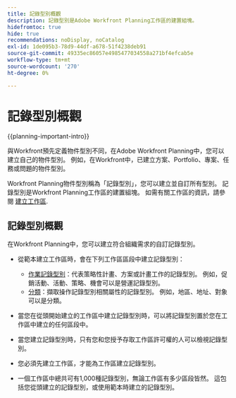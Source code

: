 ```yaml
---
title: 記錄型別概觀
description: 記錄型別是Adobe Workfront Planning工作區的建置組塊。
hidefromtoc: true
hide: true
recommendations: noDisplay, noCatalog
exl-id: 1de095b3-78d9-44df-a678-51f4238deb91
source-git-commit: 49335ec86057e4985477034558a271bf4efcab5e
workflow-type: tm+mt
source-wordcount: '270'
ht-degree: 0%

---
```


<!--udpate the metadata with real information when making this avilable in TOC and in the left nav-->

# 記錄型別概觀

{{planning-important-intro}}

與Workfront預先定義物件型別不同，在Adobe Workfront Planning中，您可以建立自己的物件型別。 例如，在Workfront中，已建立方案、Portfolio、專案、任務或問題的物件型別。

Workfront Planning物件型別稱為「記錄型別」，您可以建立並自訂所有型別。 記錄型別是Workfront Planning工作區的建置組塊。 如需有關工作區的資訊，請參閱 [建立工作區](../architecture/create-workspaces.md).

## 記錄型別概觀

在Workfront Planning中，您可以建立符合組織需求的自訂記錄型別。

* 從範本建立工作區時，會在下列工作區區段中建立記錄型別：

   * [作業記錄型別](#operational-record-type)：代表策略性計畫、方案或計畫工作的記錄型別。 例如，促銷活動、活動、策略、機會可以是營運記錄型別。
   * [分類](#taxonomy)：擷取操作記錄型別相關屬性的記錄型別。 例如，地區、地址、對象可以是分類。

* 當您在從頭開始建立的工作區中建立記錄型別時，可以將記錄型別置於您在工作區中建立的任何區段中。
* 當您建立記錄型別時，只有您和您授予存取工作區許可權的人可以檢視記錄型別。
* 您必須先建立工作區，才能為工作區建立記錄型別。
* 一個工作區中總共可有1,000種記錄型別，無論工作區有多少區段皆然。 這包括您從頭建立的記錄型別，或使用範本時建立的記錄型別。


<!--

### Operational Record Type{#operational-record-type}

An operational record type is a Maestro record type that represents work-related objects.  

(***********insert screen shot**************)
For more information about operational record types including how to create them, see [Create record types](../architecture/create-record-types.md). 

### Taxonomy{#taxonomy}

A taxonomy is a record type that captures attributes about an operational record type. 

(**********add screen shot**********)

For more information about taxonomy record types, see [Create a taxonomy](../architecture/create-a-taxonomy.md). 

Although creating taxonomies is identical to creating operational record types, Maestro distinguishes conceptually between an operational record type and a taxonomy record type. The purpose of taxonomies is to enhance operational record types. Taxonomies should not directly represent work objects.  (***********this is no longer true, but might be later?!: A taxonomy is a record without dates, like a static list of attributes.***********) 

(********mimic what you did above for operational record types to say that we can also import taxonomies from other applications too - this will be possible later; for example Team would be a taxonomy record type, etc*************)

For example, Audience, Region, or Address can be taxonomy-type record types.  

For more information, see [Create a taxonomy](../architecture/create-a-taxonomy.md). 

## Similarities and differences between operational record types and taxonomies

The following table illustrates some of the similarities and differences between operational record types and taxonomies: 

| Record type and characteristic                              | Operational Record Type | Taxonomy Record Type |
|-------------------------------------------------------------|:-----------------------:|:--------------------:|
| They are part of a workspace                                |            ✓            |           ✓          |
| You can create them automatically, from a workspace template                    |            ✓            |           ✓          |
| You can create them manually, from scratch                    |            ✓            |           ✓          |
| You can create them by copying and pasting information from an external file or list                   |            ✓            |           ✓          |
| You can create by importing an Excel or CSV file                    |            ✓            |                     |
| You can create read-only record types by connecting to object types from other applications                    |            ✓            |                     |
| They represent work-related objects                         |            ✓            |                      |
| They represent attributes about work-related objects        |                         |           ✓          |
| You can create from scratch                                 |            ✓            |           ✓          |
| You can create by importing an Excel or CSV file            |            ✓            |                      |
| You can connect the record type to an object from another application|            ✓            |                      |
| You can connect to other Maestro record types               |            ✓            |                    |
| You can view their associated records in a table view       |            ✓            |           ✓          |
| You can view their associated records in a timeline view    |            ✓            |           ✓          |

-->